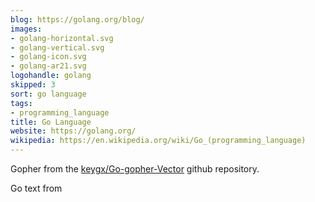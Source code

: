 ```yaml
---
blog: https://golang.org/blog/
images:
- golang-horizontal.svg
- golang-vertical.svg
- golang-icon.svg
- golang-ar21.svg
logohandle: golang
skipped: 3
sort: go language
tags:
- programming_language
title: Go Language
website: https://golang.org/
wikipedia: https://en.wikipedia.org/wiki/Go_(programming_language)
---
```


Gopher from the [keygx/Go-gopher-Vector](https://github.com/keygx/Go-gopher-Vector) github repository.

Go text from
